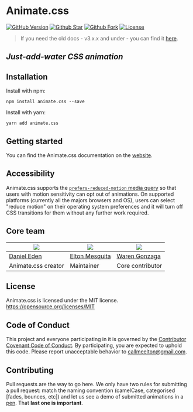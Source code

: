 # Animate.css

[![GitHub Version](https://img.shields.io/github/release/daneden/animate.css.svg?style=for-the-badge)](https://github.com/daneden/animate.css) [![Github Star](https://img.shields.io/github/stars/daneden/animate.css.svg?style=for-the-badge)](https://github.com/daneden/animate.css) [![Github Fork](https://img.shields.io/github/forks/daneden/animate.css.svg?style=for-the-badge)](https://github.com/daneden/animate.css) [![License](https://img.shields.io/github/license/daneden/animate.css.svg?style=for-the-badge)](https://github.com/daneden/animate.css)

> If you need the old docs - v3.x.x and under - you can find it [here](https://github.com/animate-css/animate.css/tree/a8d92e585b1b302f7749809c3308d5e381f9cb17).

## _Just-add-water CSS animation_

## Installation

Install with npm:

```shell
npm install animate.css --save
```

Install with yarn:

```shell
yarn add animate.css
```

## Getting started

You can find the Animate.css documentation on the [website](https://animate.style/).

## Accessibility

Animate.css supports the [`prefers-reduced-motion` media query](https://webkit.org/blog/7551/responsive-design-for-motion/) so that users with motion sensitivity can opt out of animations. On supported platforms (currently all the majors browsers and OS), users can select "reduce motion" on their operating system preferences and it will turn off CSS transitions for them without any further work required.

## Core team

| ![](https://avatars2.githubusercontent.com/u/439365?s=460&u=512b4cc5324938ae40bbb8f3b7769d335953cd3a&v=4) | ![](https://avatars2.githubusercontent.com/u/5007208?s=460&u=418401ee605824272e5dcb955fd64ea24546a857&v=4) | ![](https://avatars1.githubusercontent.com/u/15052701?s=460&u=9e58364978379536d3f26c4ce5cae1a2a449a0e4&v=4) |
| --- | --- | --- |
| [Daniel Eden](https://github.com/daneden) | [Elton Mesquita](https://github.com/eltonmesquita) | [Waren Gonzaga](https://github.com/WarenGonzaga) |
| Animate.css creator | Maintainer | Core contributor |

## License

Animate.css is licensed under the MIT license. <https://opensource.org/licenses/MIT>

## Code of Conduct

This project and everyone participating in it is governed by the [Contributor Covenant Code of Conduct](CODE_OF_CONDUCT.md). By participating, you are expected to uphold this code. Please report unacceptable behavior to [callmeelton@gmail.com](mailto:callmeelton@gmail.com).

## Contributing

Pull requests are the way to go here. We only have two rules for submitting a pull request: match the naming convention (camelCase, categorised [fades, bounces, etc]) and let us see a demo of submitted animations in a [pen](https://codepen.io). That **last one is important**.

